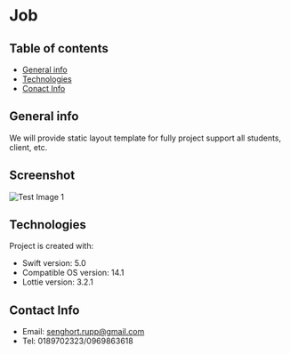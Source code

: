 # Job

## Table of contents
* [General info](#general-info)
* [Technologies](#technologies)
* [Conact Info](#contact-info)

## General info
We will provide static layout template for fully project support all students, client, etc.

## Screenshot
![Test Image 1](home.png)
    
## Technologies
Project is created with:
* Swift version: 5.0
* Compatible OS version: 14.1
* Lottie version: 3.2.1


## Contact Info
* Email: senghort.rupp@gmail.com
* Tel: 0189702323/0969863618

